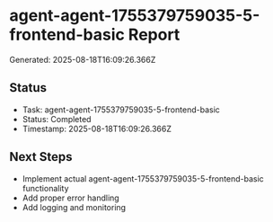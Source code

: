 # agent-agent-1755379759035-5-frontend-basic Report

Generated: 2025-08-18T16:09:26.366Z

## Status
- Task: agent-agent-1755379759035-5-frontend-basic
- Status: Completed
- Timestamp: 2025-08-18T16:09:26.366Z

## Next Steps
- Implement actual agent-agent-1755379759035-5-frontend-basic functionality
- Add proper error handling
- Add logging and monitoring
